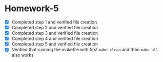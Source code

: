 # Homework-5

- [x] Completed step 1 and verified file creation
- [x] Completed step 2 and verified file creation
- [x] Completed step 3 and verified file creation
- [x] Completed step 4 and verified file creation
- [x] Completed step 5 and verified file creation
- [x] Verified that running the makefile with first `make clean` and then `make all` also works
